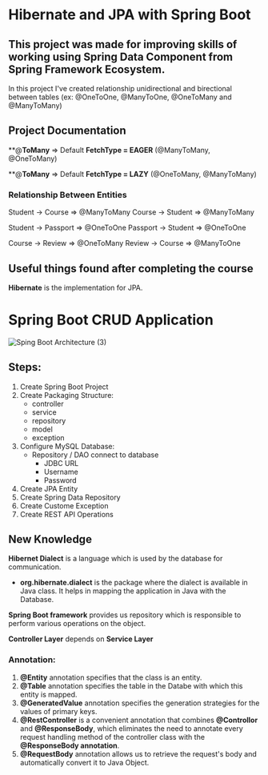 # Hibernate and JPA with Spring Boot
## This project was made for improving skills of working using Spring Data Component from Spring Framework Ecosystem.


In this project I've created relationship unidirectional and birectional between tables (ex: @OneToOne, @ManyToOne, @OneToMany and @ManyToMany)


## Project Documentation

**@**ToMany** => Default **FetchType = EAGER** (@ManyToMany, @OneToMany)

**@**ToMany** => Default **FetchType = LAZY** (@OneToMany, @ManyToMany)

### Relationship Between Entities
Student -> Course => @ManyToMany
Course -> Student => @ManyToMany

Student -> Passport => @OneToOne
Passport -> Student => @OneToOne

Course -> Review => @OneToMany
Review -> Course => @ManyToOne


## Useful things found after completing the course

**Hibernate** is the implementation for JPA.







# Spring Boot CRUD Application 

![Sping Boot Architecture (3)](https://user-images.githubusercontent.com/49694359/147259491-bf66d37e-736f-4bc5-ac6e-55977a298418.jpg)

## Steps:
   1. Create Spring Boot Project        
   2. Create Packaging Structure:
      * controller
      * service
      * repository
      * model
      * exception
   3. Configure MySQL Database:
      * Repository / DAO connect to database
        * JDBC URL
        * Username
        * Password
   4. Create JPA Entity
   5. Create Spring Data Repository
   7. Create Custome Exception
   9. Create REST API Operations
   
## New Knowledge
**Hibernet Dialect** is a language which is used by the database for communication.
  * **org.hibernate.dialect** is the package where the dialect is available in Java class. It helps in mapping the application in Java with the Database.
   
  **Spring Boot framework** provides us repository which is responsible to perform various operations on the object.
  
  **Controller Layer** depends on **Service Layer**
  
### Annotation:
   1. **@Entity** annotation specifies that the class is an entity.
   2. **@Table** annotation specifies the table in the Databe with which this entity is mapped.
   3. **@GeneratedValue** annotation specifies the generation strategies for the values of primary keys. 
   4. **@RestController** is a convenient annotation that combines **@Controllor** and **@ResponseBody**, which eliminates the need to annotate every request handling method of 
 the controller class with the **@ResponseBody annotation**.
   5. **@RequestBody** annotation allows us to retrieve the request's body and automatically convert it to Java Object.
